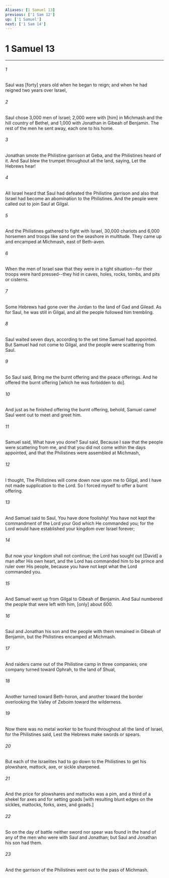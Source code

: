 ```yaml
---
Aliases: [1 Samuel 13]
previous: ['1 Sam 12']
up: ['1 Samuel']
next: ['1 Sam 14']
---
```

# 1 Samuel 13

***

###### 1 

Saul was [forty] years old when he began to reign; and when he had reigned two years over Israel, 

###### 2 

Saul chose 3,000 men of Israel; 2,000 were with [him] in Michmash and the hill country of Bethel, and 1,000 with Jonathan in Gibeah of Benjamin. The rest of the men he sent away, each one to his home. 

###### 3 

Jonathan smote the Philistine garrison at Geba, and the Philistines heard of it. And Saul blew the trumpet throughout all the land, saying, Let the Hebrews hear! 

###### 4 

All Israel heard that Saul had defeated the Philistine garrison and also that Israel had become an abomination to the Philistines. And the people were called out to join Saul at Gilgal. 

###### 5 

And the Philistines gathered to fight with Israel, 30,000 chariots and 6,000 horsemen and troops like sand on the seashore in multitude. They came up and encamped at Michmash, east of Beth-aven. 

###### 6 

When the men of Israel saw that they were in a tight situation--for their troops were hard pressed--they hid in caves, holes, rocks, tombs, and pits or cisterns. 

###### 7 

Some Hebrews had gone over the Jordan to the land of Gad and Gilead. As for Saul, he was still in Gilgal, and all the people followed him trembling. 

###### 8 

Saul waited seven days, according to the set time Samuel had appointed. But Samuel had not come to Gilgal, and the people were scattering from Saul. 

###### 9 

So Saul said, Bring me the burnt offering and the peace offerings. And he offered the burnt offering [which he was forbidden to do]. 

###### 10 

And just as he finished offering the burnt offering, behold, Samuel came! Saul went out to meet and greet him. 

###### 11 

Samuel said, What have you done? Saul said, Because I saw that the people were scattering from me, and that you did not come within the days appointed, and that the Philistines were assembled at Michmash, 

###### 12 

I thought, The Philistines will come down now upon me to Gilgal, and I have not made supplication to the Lord. So I forced myself to offer a burnt offering. 

###### 13 

And Samuel said to Saul, You have done foolishly! You have not kept the commandment of the Lord your God which He commanded you; for the Lord would have established your kingdom over Israel forever; 

###### 14 

But now your kingdom shall not continue; the Lord has sought out [David] a man after His own heart, and the Lord has commanded him to be prince and ruler over His people, because you have not kept what the Lord commanded you. 

###### 15 

And Samuel went up from Gilgal to Gibeah of Benjamin. And Saul numbered the people that were left with him, [only] about 600. 

###### 16 

Saul and Jonathan his son and the people with them remained in Gibeah of Benjamin, but the Philistines encamped at Michmash. 

###### 17 

And raiders came out of the Philistine camp in three companies; one company turned toward Ophrah, to the land of Shual, 

###### 18 

Another turned toward Beth-horon, and another toward the border overlooking the Valley of Zeboim toward the wilderness. 

###### 19 

Now there was no metal worker to be found throughout all the land of Israel, for the Philistines said, Lest the Hebrews make swords or spears. 

###### 20 

But each of the Israelites had to go down to the Philistines to get his plowshare, mattock, axe, or sickle sharpened. 

###### 21 

And the price for plowshares and mattocks was a pim, and a third of a shekel for axes and for setting goads [with resulting blunt edges on the sickles, mattocks, forks, axes, and goads.] 

###### 22 

So on the day of battle neither sword nor spear was found in the hand of any of the men who were with Saul and Jonathan; but Saul and Jonathan his son had them. 

###### 23 

And the garrison of the Philistines went out to the pass of Michmash.
